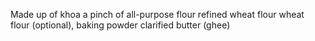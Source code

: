 Made up of khoa 
 a pinch of all-purpose flour 
 refined wheat flour 
 wheat flour (optional),
baking powder 
 clarified butter (ghee) 